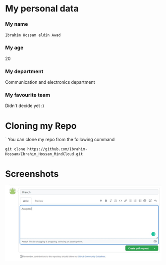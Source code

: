 # My personal data

### My name

`Ibrahim Hossam eldin Awad`

### My age

20

### My department

Communication and electronics department

### My favourite team
Didn't decide yet :)

# Cloning my Repo

` You can clone my repo from the following command

```
git clone https://github.com/Ibrahim-Hossam/Ibrahim_Hossam_MindCloud.git
```

# Screenshots
![](Pull%20request.jpg)

